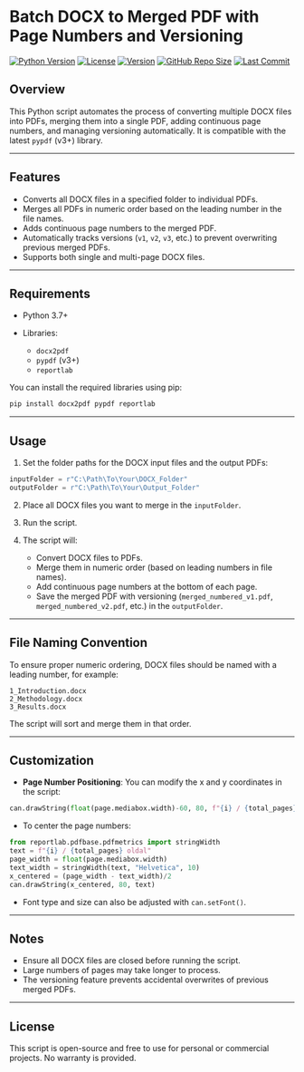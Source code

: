 # Batch DOCX to Merged PDF with Page Numbers and Versioning

[![Python Version](https://img.shields.io/badge/python-3.7%2B-blue)](https://www.python.org/)
[![License](https://img.shields.io/badge/license-MIT-green)](LICENSE)
[![Version](https://img.shields.io/badge/version-1.0.0-orange)]()
[![GitHub Repo Size](https://img.shields.io/github/repo-size/yourusername/yourrepo)]()
[![Last Commit](https://img.shields.io/github/last-commit/yourusername/yourrepo)]()

## Overview

This Python script automates the process of converting multiple DOCX files into PDFs, merging them into a single PDF, adding continuous page numbers, and managing versioning automatically. It is compatible with the latest `pypdf` (v3+) library.

---

## Features

* Converts all DOCX files in a specified folder to individual PDFs.
* Merges all PDFs in numeric order based on the leading number in the file names.
* Adds continuous page numbers to the merged PDF.
* Automatically tracks versions (`v1`, `v2`, `v3`, etc.) to prevent overwriting previous merged PDFs.
* Supports both single and multi-page DOCX files.

---

## Requirements

* Python 3.7+
* Libraries:

  * `docx2pdf`
  * `pypdf` (v3+)
  * `reportlab`

You can install the required libraries using pip:

```bash
pip install docx2pdf pypdf reportlab
```

---

## Usage

1. Set the folder paths for the DOCX input files and the output PDFs:

```python
inputFolder = r"C:\Path\To\Your\DOCX_Folder"
outputFolder = r"C:\Path\To\Your\Output_Folder"
```

2. Place all DOCX files you want to merge in the `inputFolder`.

3. Run the script.

4. The script will:

   * Convert DOCX files to PDFs.
   * Merge them in numeric order (based on leading numbers in file names).
   * Add continuous page numbers at the bottom of each page.
   * Save the merged PDF with versioning (`merged_numbered_v1.pdf`, `merged_numbered_v2.pdf`, etc.) in the `outputFolder`.

---

## File Naming Convention

To ensure proper numeric ordering, DOCX files should be named with a leading number, for example:

```
1_Introduction.docx
2_Methodology.docx
3_Results.docx
```

The script will sort and merge them in that order.

---

## Customization

* **Page Number Positioning**: You can modify the x and y coordinates in the script:

```python
can.drawString(float(page.mediabox.width)-60, 80, f"{i} / {total_pages} oldal")
```

* To center the page numbers:

```python
from reportlab.pdfbase.pdfmetrics import stringWidth
text = f"{i} / {total_pages} oldal"
page_width = float(page.mediabox.width)
text_width = stringWidth(text, "Helvetica", 10)
x_centered = (page_width - text_width)/2
can.drawString(x_centered, 80, text)
```

* Font type and size can also be adjusted with `can.setFont()`.

---

## Notes

* Ensure all DOCX files are closed before running the script.
* Large numbers of pages may take longer to process.
* The versioning feature prevents accidental overwrites of previous merged PDFs.

---

## License

This script is open-source and free to use for personal or commercial projects. No warranty is provided.

